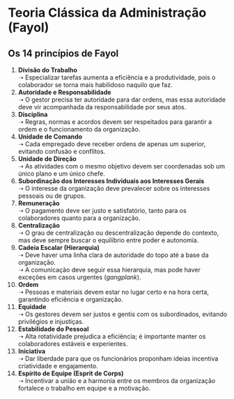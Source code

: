 # Teoria Clássica da Administração (Fayol)

## Os 14 princípios de Fayol

1. **Divisão do Trabalho**  
   ➝ Especializar tarefas aumenta a eficiência e a produtividade, pois o colaborador se torna mais habilidoso naquilo que faz.
2. **Autoridade e Responsabilidade**  
   ➝ O gestor precisa ter autoridade para dar ordens, mas essa autoridade deve vir acompanhada da responsabilidade por seus atos.
3. **Disciplina**  
   ➝ Regras, normas e acordos devem ser respeitados para garantir a ordem e o funcionamento da organização.
4. **Unidade de Comando**  
   ➝ Cada empregado deve receber ordens de apenas um superior, evitando confusão e conflitos.
5. **Unidade de Direção**  
   ➝ As atividades com o mesmo objetivo devem ser coordenadas sob um único plano e um único chefe.
6. **Subordinação dos Interesses Individuais aos Interesses Gerais**  
   ➝ O interesse da organização deve prevalecer sobre os interesses pessoais ou de grupos.
7. **Remuneração**  
   ➝ O pagamento deve ser justo e satisfatório, tanto para os colaboradores quanto para a organização.
8. **Centralização**  
   ➝ O grau de centralização ou descentralização depende do contexto, mas deve sempre buscar o equilíbrio entre poder e autonomia.
9. **Cadeia Escalar (Hierarquia)**  
   ➝ Deve haver uma linha clara de autoridade do topo até a base da organização.  
   ➝ A comunicação deve seguir essa hierarquia, mas pode haver exceções em casos urgentes (*gangplank*).
10. **Ordem**  
    ➝ Pessoas e materiais devem estar no lugar certo e na hora certa, garantindo eficiência e organização.
11. **Equidade**  
    ➝ Os gestores devem ser justos e gentis com os subordinados, evitando privilégios e injustiças.
12. **Estabilidade do Pessoal**  
    ➝ Alta rotatividade prejudica a eficiência; é importante manter os colaboradores estáveis e experientes.
13. **Iniciativa**  
    ➝ Dar liberdade para que os funcionários proponham ideias incentiva criatividade e engajamento.
14. **Espírito de Equipe (Esprit de Corps)**  
    ➝ Incentivar a união e a harmonia entre os membros da organização fortalece o trabalho em equipe e a motivação.

